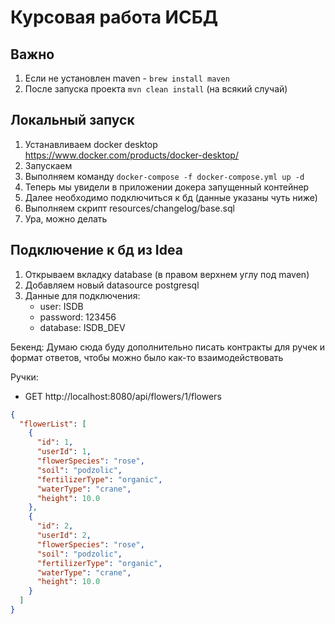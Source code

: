 # Курсовая работа ИСБД

## Важно
1) Если не установлен maven - `brew install maven`
2) После запуска проекта `mvn clean install` (на всякий случай)

## Локальный запуск
1) Устанавливаем docker desktop https://www.docker.com/products/docker-desktop/
2) Запускаем
3) Выполняем команду `docker-compose -f docker-compose.yml up -d`
4) Теперь мы увидели в приложении докера запущенный контейнер
5) Далее необходимо подключиться к бд (данные указаны чуть ниже)
6) Выполняем скрипт resources/changelog/base.sql
7) Ура, можно делать

## Подключение к бд из Idea
1) Открываем вкладку database (в правом верхнем углу под maven)
2) Добавляем новый datasource postgresql
3) Данные для подключения:
   - user: ISDB
   - password: 123456
   - database: ISDB_DEV

Бекенд:
Думаю сюда буду дополнительно писать контракты для ручек и формат ответов,
чтобы можно было как-то взаимодействовать

Ручки:

- GET http://localhost:8080/api/flowers/1/flowers

```json
{
  "flowerList": [
    {
      "id": 1,
      "userId": 1,
      "flowerSpecies": "rose",
      "soil": "podzolic",
      "fertilizerType": "organic",
      "waterType": "crane",
      "height": 10.0
    },
    {
      "id": 2,
      "userId": 2,
      "flowerSpecies": "rose",
      "soil": "podzolic",
      "fertilizerType": "organic",
      "waterType": "crane",
      "height": 10.0
    }
  ]
}
```